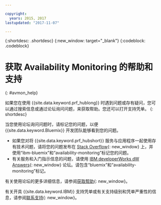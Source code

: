 ```yaml
---

copyright:
  years: 2015, 2017
lastupdated: "2017-11-07"

---
```


{:shortdesc: .shortdesc}
{:new_window: target="_blank"}
{:codeblock: .codeblock}

# 获取 Availability Monitoring 的帮助和支持
{: #avmon_help}

如果您在使用 {{site.data.keyword.prf_hublong}} 时遇到问题或存有疑问，您可以通过搜索信息或通过论坛询问问题，来获取帮助。您还可以打开支持凭单。
{: shortdesc}

当您使用论坛询问问题时，请标记您的问题，以便 {{site.data.keyword.Bluemix}} 开发团队能够看到您的问题。

-   如果您对将 {{site.data.keyword.prf_hubshort}} 服务与应用程序一起使用存有技术问题，请将您的问题发布在 [Stack Overflow](http://stackoverflow.com/search?q=availability-monitoring+ibm-bluemix "（在新选项卡或窗口中打开）"){: new_window} 上，并使用“ibm-bluemix”和“availability-monitoring”标记您的问题。
-   有关服务和入门指示信息的问题，请使用 [IBM developerWorks dW Answers](https://developer.ibm.com/answers/smartspace/bluemix/ "（在新选项卡或窗口中打开）"){: new_window} 论坛。请包含“bluemix”和“availability-monitoring”标记。

有关使用论坛的更多详细信息，请参阅[获取帮助](https://console.{DomainName}/docs/support/index.html#getting-help){: new_window}。

有关开具 {{site.data.keyword.IBM}} 支持凭单或有关支持级别和凭单严重性的信息，请参阅[联系支持](https://console.{DomainName}/docs/support/index.html#contacting-support){: new_window}。

